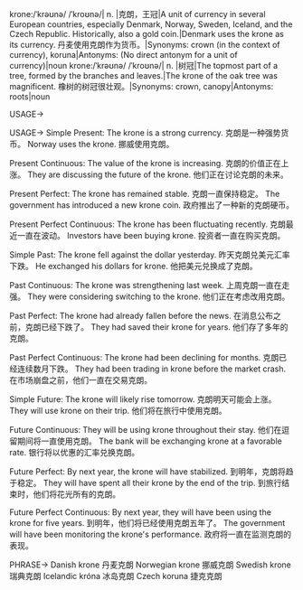 krone:/ˈkrəʊnə/ /ˈkroʊnə/| n. |克朗，王冠|A unit of currency in several European countries, especially Denmark, Norway, Sweden, Iceland, and the Czech Republic.  Historically, also a gold coin.|Denmark uses the krone as its currency. 丹麦使用克朗作为货币。|Synonyms: crown (in the context of currency), koruna|Antonyms: (No direct antonym for a unit of currency)|noun
krone:/ˈkrəʊnə/ /ˈkroʊnə/| n. |树冠|The topmost part of a tree, formed by the branches and leaves.|The krone of the oak tree was magnificent. 橡树的树冠很壮观。|Synonyms: crown, canopy|Antonyms: roots|noun


USAGE->

USAGE->
Simple Present:
The krone is a strong currency. 克朗是一种强势货币。
Norway uses the krone. 挪威使用克朗。

Present Continuous:
The value of the krone is increasing. 克朗的价值正在上涨。
They are discussing the future of the krone. 他们正在讨论克朗的未来。

Present Perfect:
The krone has remained stable. 克朗一直保持稳定。
The government has introduced a new krone coin. 政府推出了一种新的克朗硬币。

Present Perfect Continuous:
The krone has been fluctuating recently. 克朗最近一直在波动。
Investors have been buying krone. 投资者一直在购买克朗。

Simple Past:
The krone fell against the dollar yesterday. 昨天克朗兑美元汇率下跌。
He exchanged his dollars for krone. 他把美元兑换成了克朗。

Past Continuous:
The krone was strengthening last week. 上周克朗一直在走强。
They were considering switching to the krone. 他们正在考虑改用克朗。

Past Perfect:
The krone had already fallen before the news. 在消息公布之前，克朗已经下跌了。
They had saved their krone for years. 他们存了多年的克朗。

Past Perfect Continuous:
The krone had been declining for months. 克朗已经连续数月下跌。
They had been trading in krone before the market crash. 在市场崩盘之前，他们一直在交易克朗。

Simple Future:
The krone will likely rise tomorrow. 克朗明天可能会上涨。
They will use krone on their trip. 他们将在旅行中使用克朗。

Future Continuous:
They will be using krone throughout their stay. 他们在逗留期间将一直使用克朗。
The bank will be exchanging krone at a favorable rate. 银行将以优惠的汇率兑换克朗。

Future Perfect:
By next year, the krone will have stabilized. 到明年，克朗将趋于稳定。
They will have spent all their krone by the end of the trip. 到旅行结束时，他们将花光所有的克朗。

Future Perfect Continuous:
By next year, they will have been using the krone for five years. 到明年，他们将已经使用克朗五年了。
The government will have been monitoring the krone's performance. 政府将一直在监测克朗的表现。


PHRASE->
Danish krone 丹麦克朗
Norwegian krone 挪威克朗
Swedish krone 瑞典克朗
Icelandic króna 冰岛克朗
Czech koruna 捷克克朗
